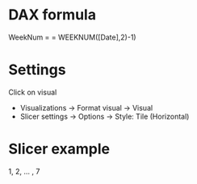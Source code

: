 # DAX formula
WeekNum =
	= WEEKNUM([Date],2)-1)

# Settings
Click on visual
- Visualizations -> Format visual -> Visual
- Slicer settings -> Options -> Style: Tile (Horizontal)

# Slicer example
1, 2, ... , 7
